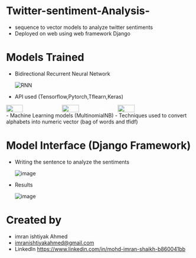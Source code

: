 # Twitter-sentiment-Analysis-
- sequence to vector models to analyze twitter sentiments 
- Deployed on web using web framework Django

# Models Trained
- Bidirectional Recurrent Neural Network

  ![RNN](https://user-images.githubusercontent.com/65457907/139196359-e5de62dd-3b6e-4b6e-a518-d58d56a14186.PNG)
 
- API used (Tensorflow,Pytorch,Tflearn,Keras)
 <div style="display:flex;">
  <img style="width:30%;"  src="https://user-images.githubusercontent.com/65457907/139198956-6b28d909-d89d-47e6-a64c-1e96582aabfc.png")>
  <img style="width:30%;"  src="https://user-images.githubusercontent.com/65457907/139199003-45f9747d-d6e3-42f4-bec7-79687c1ce743.png">
  <img style="width:30%;"  src="https://user-images.githubusercontent.com/65457907/139199088-53aa9517-5e41-4590-840a-74fffbe0b3f4.png">
</div>
- Machine Learning models (MultinomialNB)
- Techniques used to convert alphabets into numeric vector (bag of words and tfidf)

# Model Interface (Django Framework)
- Writing the sentence to analyze the sentiments

  ![image](https://user-images.githubusercontent.com/65457907/139197114-aed4b769-d233-4d84-987d-75aa2f95eba3.png)

- Results

  ![image](https://user-images.githubusercontent.com/65457907/139197222-3697ac08-2921-4dbb-bf2a-4b39f49548e3.png)

# Created by
- imran ishtiyak Ahmed
- imranishtiyakahmed@gmail.com
- LinkedIn https://www.linkedin.com/in/mohd-imran-shaikh-b860041bb
